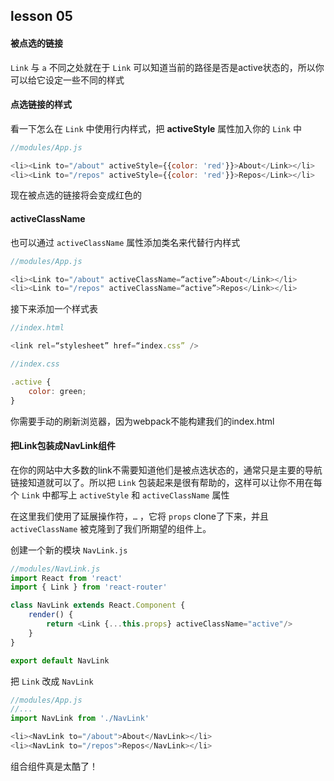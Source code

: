 ## lesson 05
#### 被点选的链接
`Link` 与 `a` 不同之处就在于 `Link` 可以知道当前的路径是否是active状态的，所以你可以给它设定一些不同的样式

#### 点选链接的样式
看一下怎么在 `Link` 中使用行内样式，把 **activeStyle** 属性加入你的 `Link` 中

```javascript
//modules/App.js

<li><Link to="/about" activeStyle={{color: 'red'}}>About</Link></li>
<li><Link to="/repos" activeStyle={{color: 'red'}}>Repos</Link></li>
```

现在被点选的链接将会变成红色的

#### activeClassName
也可以通过 `activeClassName` 属性添加类名来代替行内样式

```javascript
//modules/App.js

<li><Link to="/about" activeClassName=“active”>About</Link></li>
<li><Link to="/repos" activeClassName=“active”>Repos</Link></li>
```

接下来添加一个样式表

```javascript
//index.html

<link rel=“stylesheet” href=“index.css” />
```

```javascript
//index.css

.active {
	color: green;
}
```

你需要手动的刷新浏览器，因为webpack不能构建我们的index.html

#### 把Link包装成NavLink组件
在你的网站中大多数的link不需要知道他们是被点选状态的，通常只是主要的导航链接知道就可以了。所以把 `Link` 包装起来是很有帮助的，这样可以让你不用在每个 `Link` 中都写上 `activeStyle` 和 `activeClassName` 属性

在这里我们使用了延展操作符，`…` ，它将 `props` clone了下来，并且 `activeClassName` 被克隆到了我们所期望的组件上。

创建一个新的模块 `NavLink.js` 

```javascript
//modules/NavLink.js
import React from 'react'
import { Link } from 'react-router'

class NavLink extends React.Component {
	render() {
		return <Link {...this.props} activeClassName="active"/>
	}
}

export default NavLink
```

把 `Link` 改成 `NavLink`

```javascript
//modules/App.js
//...
import NavLink from './NavLink'

<li><NavLink to="/about">About</NavLink></li>
<li><NavLink to="/repos">Repos</NavLink></li>
```

组合组件真是太酷了！